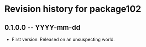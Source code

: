 # Revision history for package102

## 0.1.0.0 -- YYYY-mm-dd

* First version. Released on an unsuspecting world.
